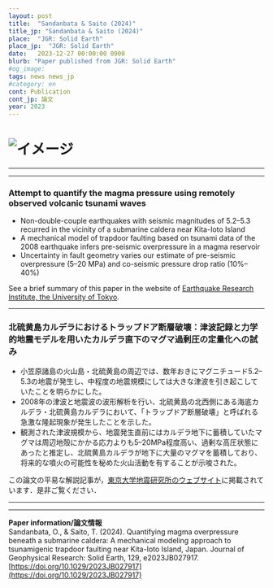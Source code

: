 ```yaml
---
layout: post
title:  "Sandanbata & Saito (2024)"
title_jp: "Sandanbata & Saito (2024)"
place:  "JGR: Solid Earth"
place_jp:  "JGR: Solid Earth"
date:   2023-12-27 00:00:00 0900
blurb: "Paper published from JGR: Solid Earth"
#og_image:
tags: news news_jp
#category: en
cont: Publication
cont_jp: 論文
year: 2023
---
```


# ![イメージ](../../../../../assets/mypaperimg/2023GRL.png)

---
---
### Attempt to quantify the magma pressure using remotely observed volcanic tsunami waves
- Non-double-couple earthquakes with seismic magnitudes of 5.2–5.3 recurred in the vicinity of a submarine caldera near Kita-Ioto Island
- A mechanical model of trapdoor faulting based on tsunami data of the 2008 earthquake infers pre-seismic overpressure in a magma reservoir
- Uncertainty in fault geometry varies our estimate of pre-seismic overpressure (5–20 MPa) and co-seismic pressure drop ratio (10%–40%)

See a brief summary of this paper in the website of [Earthquake Research Institute, the University of Tokyo](https://www.eri.u-tokyo.ac.jp/en/research/6082/).

---
### 北硫黄島カルデラにおけるトラップドア断層破壊：津波記録と力学的地震モデルを用いたカルデラ直下のマグマ過剰圧の定量化への試み
- 小笠原諸島の火山島・北硫黄島の周辺では、数年おきにマグニチュード5.2–5.3の地震が発生し、中程度の地震規模にしては大きな津波を引き起こしていたことを明らかにした。
- 2008年の津波と地震波の波形解析を行い、北硫黄島の北西側にある海底カルデラ・北硫黄島カルデラにおいて、「トラップドア断層破壊」と呼ばれる急激な隆起現象が発生したことを示した。
- 観測された津波規模から、地震発生直前にはカルデラ地下に蓄積していたマグマは周辺地殻にかかる応力よりも5–20MPa程度高い、過剰な高圧状態にあったと推定し、北硫黄島カルデラが地下に大量のマグマを蓄積しており、将来的な噴火の可能性を秘めた火山活動を有することが示唆された。

この論文の平易な解説記事が，[東京大学地震研究所のウェブサイト](https://www.eri.u-tokyo.ac.jp/research/20586/)に掲載されています．是非ご覧ください．

---
---
**Paper information/論文情報** <br>
Sandanbata, O., & Saito, T. (2024). Quantifying magma overpressure beneath a submarine caldera: A mechanical modeling approach to tsunamigenic trapdoor faulting near Kita-Ioto Island, Japan. Journal of Geophysical Research: Solid Earth, 129, e2023JB027917. [https://doi.org/10.1029/2023JB027917](https://doi.org/10.1029/2023JB027917)
